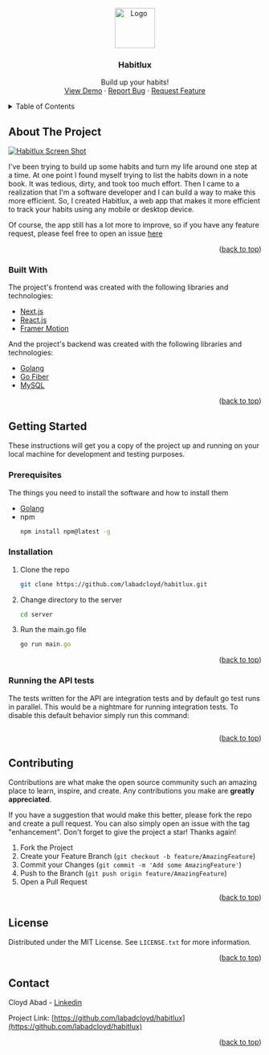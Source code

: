 <!-- PROJECT LOGO -->
<br />
<div align="center">
  <a href="https://github.com/labadcloyd/habitlux">
    <img src="https://raw.githubusercontent.com/labadcloyd/habitlux/master/.public/favicon.ico" alt="Logo" width="80" height="80">
  </a>

  <h3 align="center">Habitlux</h3>

  <p align="center">
    Build up your habits!
    <br />
    <a href="https://habitlux.herokuapp.com/">View Demo</a>
    ·
    <a href="https://github.com/labadcloyd/habitlux/issues">Report Bug</a>
    ·
    <a href="https://github.com/labadcloyd/habitlux/issues">Request Feature</a>
  </p>
</div>

<!-- TABLE OF CONTENTS -->
<details>
  <summary>Table of Contents</summary>
  <ol>
    <li>
      <a href="#about-the-project">About The Project</a>
      <ul>
        <li><a href="#built-with">Built With</a></li>
      </ul>
    </li>
    <li>
      <a href="#getting-started">Getting Started</a>
      <ul>
        <li><a href="#prerequisites">Prerequisites</a></li>
        <li><a href="#installation">Installation</a></li>
      </ul>
    </li>
    <li><a href="#contributing">Contributing</a></li>
    <li><a href="#license">License</a></li>
    <li><a href="#contact">Contact</a></li>
    <li><a href="#acknowledgments">Acknowledgments</a></li>
  </ol>
</details>

<!-- ABOUT THE PROJECT -->

## About The Project

[![Habitlux Screen Shot][product-screenshot]](https://habitlux.herokuapp.com/)

I've been trying to build up some habits and turn my life around one step at a time. At one point I found myself trying to list the habits down in a note book. It was tedious, dirty, and took too much effort. Then I came to a realization that I'm a software developer and I can build a way to make this more efficient. So, I created Habitlux, a web app that makes it more efficient to track your habits using any mobile or desktop device.

Of course, the app still has a lot more to improve, so if you have any feature request, please feel free to open an issue [here](https://github.com/labadcloyd/habitlux/issues)

<p align="right">(<a href="#top">back to top</a>)</p>

### Built With

The project's frontend was created with the following libraries and technologies:

- [Next.js](https://nextjs.org/)
- [React.js](https://reactjs.org/)
- [Framer Motion](https://www.framer.com/motion/)

And the project's backend was created with the following libraries and technologies:

- [Golang](https://go.dev/)
- [Go Fiber](https://gofiber.io/)
- [MySQL](https://www.mysql.com/)

<p align="right">(<a href="#top">back to top</a>)</p>

<!-- GETTING STARTED -->

## Getting Started

These instructions will get you a copy of the project up and running on your local machine for development and testing purposes.

### Prerequisites

The things you need to install the software and how to install them

- [Golang](https://go.dev/dl/)
- npm
  ```sh
  npm install npm@latest -g
  ```

### Installation

1. Clone the repo
   ```sh
   git clone https://github.com/labadcloyd/habitlux.git
   ```
2. Change directory to the server
   ```sh
   cd server
   ```
3. Run the main.go file
   ```js
   go run main.go
   ```

<p align="right">(<a href="#top">back to top</a>)</p>

### Running the API tests

The tests written for the API are integration tests and by default go test runs in parallel. This would be a nightmare for running integration tests.
To disable this default behavior simply run this command:

```go test -p 1 ./...

```

<p align="right">(<a href="#top">back to top</a>)</p>

<!-- CONTRIBUTING -->

## Contributing

Contributions are what make the open source community such an amazing place to learn, inspire, and create. Any contributions you make are **greatly appreciated**.

If you have a suggestion that would make this better, please fork the repo and create a pull request. You can also simply open an issue with the tag "enhancement".
Don't forget to give the project a star! Thanks again!

1. Fork the Project
2. Create your Feature Branch (`git checkout -b feature/AmazingFeature`)
3. Commit your Changes (`git commit -m 'Add some AmazingFeature'`)
4. Push to the Branch (`git push origin feature/AmazingFeature`)
5. Open a Pull Request

<p align="right">(<a href="#top">back to top</a>)</p>

<!-- LICENSE -->

## License

Distributed under the MIT License. See `LICENSE.txt` for more information.

<p align="right">(<a href="#top">back to top</a>)</p>

<!-- CONTACT -->

## Contact

Cloyd Abad - [Linkedin](https://www.linkedin.com/in/labadcloyd/)

Project Link: [https://github.com/labadcloyd/habitlux](https://github.com/labadcloyd/habitlux)

<p align="right">(<a href="#top">back to top</a>)</p>

[product-screenshot]: https://raw.githubusercontent.com/labadcloyd/habitlux/master/.public/screenshot.jpg

